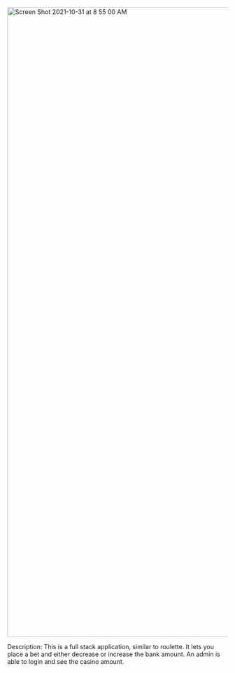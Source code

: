 <img width="1437" alt="Screen Shot 2021-10-31 at 8 55 00 AM" src="https://user-images.githubusercontent.com/88952205/139584607-3f5aef24-89cb-4de3-85e4-3b71f88c1a13.png">

Description: This is a full stack application, similar to roulette. It lets you place a bet and either decrease or increase the bank amount. An admin is able to login and see the casino amount.
